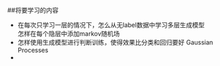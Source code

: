##将要学习的内容
- 在每次只学习一层的情况下，怎么从无label数据中学习多层生成模型  
    怎样在每个隐层中添加markov随机场
- 怎样使用生成模型进行判断训练，使得效果比分类和回归要好
    Gaussian Processes
- 